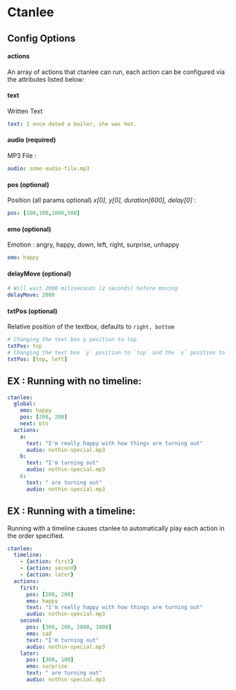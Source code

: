 # Ctanlee

## Config Options


#### actions
An array of actions that ctanlee can run, each action can be configured via the attributes listed below:
#### text
Written Text
```yaml
text: I once dated a boiler, she was hot.
```

#### audio (required)
MP3 File :
```yaml
audio: some-audio-file.mp3
```

#### pos (optional)
Position (all params optional) _x[0], y[0], duration[600], delay[0]_ :
```yaml
pos: [100,100,1000,500]
```

#### emo (optional)
Emotion : angry, happy, down, left, right, surprise, unhappy
```yaml
emo: happy
```
#### delayMove (optional)
```yaml
# Will wait 2000 miliseconds (2 seconds) before moving  
delayMove: 2000
```

#### txtPos (optional)
Relative position of the textbox, defaults to `right, bottom`
```yaml
# Changing the text box y position to top
txtPos: top
# Changing the text box `y` position to `top` and the `x` position to `left`
txtPos: [top, left]

```


## EX : Running with no timeline:

```yaml
ctanlee:
  global:
    emo: happy
    pos: [200, 200]
    next: btn
  actions:
    a:
      text: "I'm really happy with how things are turning out"
      audio: nothin-special.mp3
    b:
      text: "I'm turning out"
      audio: nothin-special.mp3
    c:
      text: " are turning out"
      audio: nothin-special.mp3
```

## EX : Running with a timeline:

Running with a timeline causes ctanlee to automatically play each action in the order specified.

```yaml
ctanlee:
  timeline:
    - {action: first}
    - {action: second}
    - {action: later}
  actions:
    first:
      pos: [200, 200]
      emo: happy
      text: "I'm really happy with how things are turning out"
      audio: nothin-special.mp3
    second:
      pos: [300, 200, 2000, 1000]
      emo: sad
      text: "I'm turning out"
      audio: nothin-special.mp3
    later:
      pos: [300, 100]
      emo: surprize
      text: " are turning out"
      audio: nothin-special.mp3
```